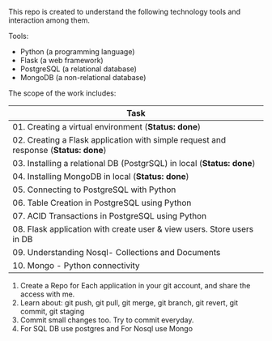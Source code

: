 This repo is created to understand the following technology tools and interaction among them.

Tools:
* Python (a programming language)
* Flask (a web framework)
* PostgreSQL (a relational database)
* MongoDB (a non-relational database)

The scope of the work includes:

| Task |
| --- |
| 01. Creating a virtual environment (**Status: done**)|
| 02. Creating a Flask application with simple request and response (**Status: done**)|
| 03. Installing a relational DB (PostgrSQL) in local (**Status: done**)|
| 04. Installing MongoDB in local (**Status: done**)|
| 05. Connecting to PostgreSQL with Python |
| 06. Table Creation in PostgreSQL using Python |
| 07. ACID Transactions in PostgreSQL using Python |
| 08. Flask application with create user & view users. Store users in DB |
| 09. Understanding Nosql- Collections and Documents |
| 10. Mongo - Python connectivity |

1. Create a Repo for Each application in your git account, and share the access with me.
2. Learn about: git push, git pull, git merge, git branch, git revert, git commit, git staging
3. Commit small changes too. Try to commit everyday.
4. For SQL DB use postgres and For Nosql use Mongo
